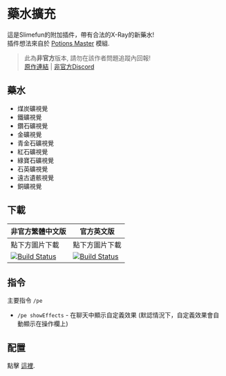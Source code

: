# 藥水擴充
這是Slimefun的附加插件，帶有合法的X-Ray的新藥水!<br>
插件想法來自於 [Potions Master](https://www.curseforge.com/minecraft/mc-mods/potionsmaster) 模組.

> 此為**非官方**版本, 請勿在該作者問題追蹤內回報! <br>
> [原作連結](https://github.com/EpicPlayerA10/PotionExpansion) | [非官方Discord](https://discord.gg/GF4CwjFXT9)
## 藥水
- 煤炭礦視覺
- 鐵礦視覺
- 鑽石礦視覺
- 金礦視覺
- 青金石礦視覺
- 紅石礦視覺
- 綠寶石礦視覺
- 石英礦視覺
- 遠古遺骸視覺
- 銅礦視覺

## 下載
| 非官方繁體中文版 | 官方英文版 |
| -------- | -------- |
| 點下方圖片下載 | 點下方圖片下載 |
| [![Build Status](https://xmikux.github.io/builds/SlimeTraditionalTranslation/PotionExpansion/master/badge.svg)](https://xmikux.github.io/builds/SlimeTraditionalTranslation/PotionExpansion/master) | [![Build Status](https://thebusybiscuit.github.io/builds/EpicPlayerA10/PotionExpansion/master/badge.svg)](https://thebusybiscuit.github.io/builds/EpicPlayerA10/PotionExpansion/master) |


## 指令
主要指令 `/pe`
- `/pe showEffects` - 在聊天中顯示自定義效果 (默認情況下，自定義效果會自動顯示在操作欄上)

## 配置
點擊 [這裡](https://github.com/EpicPlayerA10/PotionExpansion/wiki).
